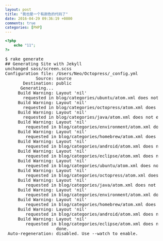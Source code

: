 ```yaml
---
layout: post
title: "我也是一个有颜色的代码了"
date: 2016-04-29 09:36:19 +0800
comments: true
categories: [PHP]
---
```



```php this is a php
<?php
	echo "11";
?>
```
<pre class="prettyprint text">
$ rake generate
## Generating Site with Jekyll
unchanged sass/screen.scss
Configuration file: /Users/Neo/Octopress/_config.yml
            Source: source
       Destination: public
      Generating...
     Build Warning: Layout 'nil'
       requested in blog/categories/ubuntu/atom.xml does not exist.
     Build Warning: Layout 'nil'
       requested in blog/categories/octopress/atom.xml does not exist.
     Build Warning: Layout 'nil'
       requested in blog/categories/java/atom.xml does not exist.
     Build Warning: Layout 'nil'
        requested in blog/categories/environment/atom.xml does not exist.
     Build Warning: Layout 'nil'
        requested in blog/categories/homebrew/atom.xml does not exist.
     Build Warning: Layout 'nil'
        requested in blog/categories/android/atom.xml does not exist.
     Build Warning: Layout 'nil'
        requested in blog/categories/eclipse/atom.xml does not exist.
     Build Warning: Layout 'nil'
        requested in blog/categories/ubuntu/atom.xml does not exist.
     Build Warning: Layout 'nil'
        requested in blog/categories/octopress/atom.xml does not exist.
     Build Warning: Layout 'nil'
        requested in blog/categories/java/atom.xml does not exist.
     Build Warning: Layout 'nil'
        requested in blog/categories/environment/atom.xml does not exist.
     Build Warning: Layout 'nil'
        requested in blog/categories/homebrew/atom.xml does not exist.
     Build Warning: Layout 'nil'
        requested in blog/categories/android/atom.xml does not exist.
     Build Warning: Layout 'nil'
        requested in blog/categories/eclipse/atom.xml does not exist.
                    done.
 Auto-regeneration: disabled. Use --watch to enable.
</pre>